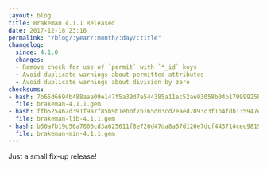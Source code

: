 ```yaml
---
layout: blog
title: Brakeman 4.1.1 Released
date: 2017-12-18 23:16
permalink: "/blog/:year/:month/:day/:title"
changelog:
  since: 4.1.0
  changes:
  - Remove check for use of `permit` with `*_id` keys
  - Avoid duplicate warnings about permitted attributes
  - Avoid duplicate warnings about division by zero
checksums:
- hash: 7b65d6694b488aaa09e147f5a39d7e544385a11ec52ae93058b04b17999925b6
  file: brakeman-4.1.1.gem
- hash: ffb525462d391f9a7f85b9b1ebbf7b165d03cd2eaed7093c3f1b4fdb135947e2
  file: brakeman-lib-4.1.1.gem
- hash: b50a7b19d56a7606cd3a625611f8e720d47da8a57d126e7dcf443714cec98194
  file: brakeman-min-4.1.1.gem
---
```



Just a small fix-up release!


